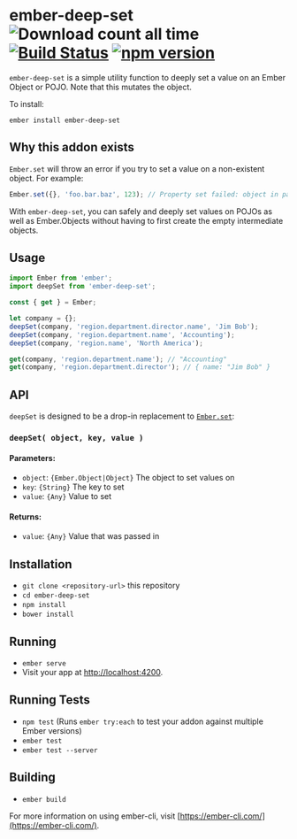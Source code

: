 # ember-deep-set ![Download count all time](https://img.shields.io/npm/dt/ember-deep-set.svg) [![Build Status](https://travis-ci.org/poteto/ember-deep-set.svg?branch=master)](https://travis-ci.org/poteto/ember-deep-set) [![npm version](https://badge.fury.io/js/ember-deep-set.svg)](https://badge.fury.io/js/ember-deep-set)

`ember-deep-set` is a simple utility function to deeply set a value on an Ember Object or POJO. Note that this mutates the object.

To install:

```
ember install ember-deep-set
```

## Why this addon exists

`Ember.set` will throw an error if you try to set a value on a non-existent object. For example:

```js
Ember.set({}, 'foo.bar.baz', 123); // Property set failed: object in path "foo.bar" could not be found or was destroyed.
```

With `ember-deep-set`, you can safely and deeply set values on POJOs as well as Ember.Objects without having to first create the empty intermediate objects.

## Usage

```js
import Ember from 'ember';
import deepSet from 'ember-deep-set';

const { get } = Ember;

let company = {};
deepSet(company, 'region.department.director.name', 'Jim Bob');
deepSet(company, 'region.department.name', 'Accounting');
deepSet(company, 'region.name', 'North America');

get(company, 'region.department.name'); // "Accounting"
get(company, 'region.department.director'); // { name: "Jim Bob" }
```

## API

`deepSet` is designed to be a drop-in replacement to [`Ember.set`](http://emberjs.com/api/classes/Ember.html#method_set):

### `deepSet( object, key, value )`

#### Parameters:

- `object`: `{Ember.Object|Object}` The object to set values on
- `key`: `{String}` The key to set
- `value`: `{Any}` Value to set

#### Returns:

- `value`: `{Any}` Value that was passed in

## Installation

* `git clone <repository-url>` this repository
* `cd ember-deep-set`
* `npm install`
* `bower install`

## Running

* `ember serve`
* Visit your app at [http://localhost:4200](http://localhost:4200).

## Running Tests

* `npm test` (Runs `ember try:each` to test your addon against multiple Ember versions)
* `ember test`
* `ember test --server`

## Building

* `ember build`

For more information on using ember-cli, visit [https://ember-cli.com/](https://ember-cli.com/).
